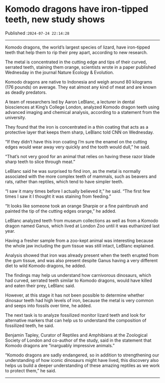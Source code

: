 # Komodo dragons have iron-tipped teeth, new study shows

Published :`2024-07-24 22:14:28`

---

Komodo dragons, the world’s largest species of lizard, have iron-tipped teeth that help them to rip their prey apart, according to new research.

The metal is concentrated in the cutting edge and tips of their curved, serrated teeth, staining them orange, scientists wrote in a paper published Wednesday in the journal Nature Ecology & Evolution.

Komodo dragons are native to Indonesia and weigh around 80 kilograms (176 pounds) on average. They eat almost any kind of meat and are known as deadly predators.

A team of researchers led by Aaron LeBlanc, a lecturer in dental biosciences at King’s College London, analyzed Komodo dragon teeth using advanced imaging and chemical analysis, according to a statement from the university.

They found that the iron is concentrated in a thin coating that acts as a protective layer that keeps them sharp, LeBlanc told CNN on Wednesday.

“If they didn’t have this iron coating I’m sure the enamel on the cutting edges would wear away very quickly and the tooth would dull,” he said.

“That’s not very good for an animal that relies on having these razor blade sharp teeth to slice through meat.”

LeBlanc said he was surprised to find iron, as the metal is normally associated with the more complex teeth of mammals, such as beavers and rats, rather than reptiles, which tend to have simpler teeth.

“I saw it many times before I actually believed it,” he said. “The first few times I saw it I thought it was staining from feeding.”

“It looks like someone took an orange Sharpie or a fine paintbrush and painted the tip of the cutting edges orange,” he added.

LeBlanc analyzed teeth from museum collections as well as from a Komodo dragon named Ganus, which lived at London Zoo until it was euthanized last year.

Having a fresher sample from a zoo-kept animal was interesting because the whole jaw including the gum tissue was still intact, LeBlanc explained.

Analysis showed that iron was already present when the teeth erupted from the gum tissue, and was also present despite Ganus having a very different diet to wild Komodo dragons, he added.

The findings may help us understand how carnivorous dinosaurs, which had curved, serrated teeth similar to Komodo dragons, would have killed and eaten their prey, LeBlanc said.

However, at this stage it has not been possible to determine whether dinosaur teeth had high levels of iron, because the metal is very common and seeps into fossils over time, he added.

The next task is to analyze fossilized monitor lizard teeth and look for alternative markers that can help us to understand the composition of fossilized teeth, he said.

Benjamin Tapley, Curator of Reptiles and Amphibians at the Zoological Society of London and co-author of the study, said in the statement that Komodo dragons are “inarguably impressive animals.”

“Komodo dragons are sadly endangered, so in addition to strengthening our understanding of how iconic dinosaurs might have lived, this discovery also helps us build a deeper understanding of these amazing reptiles as we work to protect them,” he said.

---

